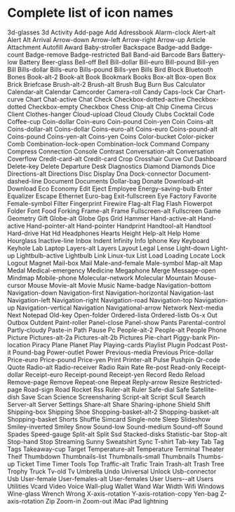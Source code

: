 Complete list of icon names
===========================

3d-glasses
3d
Activity
Add-page
Add
Adressbook
Alarm-clock
Alert-alt
Alert
Alt
Arrival
Arrow-down
Arrow-left
Arrow-right
Arrow-up
Article
Attachment
Autofill
Award
Baby-stroller
Backspace
Badge-add
Badge-count
Badge-remove
Badge-restricted
Ball
Band-aid
Barcode
Bars
Battery-low
Battery
Beer-glass
Bell-off
Bell
Bill-dollar
Bill-euro
Bill-pound
Bill-yen
Bill
Bills-dollar
Bills-euro
Bills-pound
Bills-yen
Bills
Bird
Block
Bluetooth
Bones
Book-alt-2
Book-alt
Book
Bookmark
Books
Box-alt
Box-open
Box
Brick
Briefcase
Brush-alt-2
Brush-alt
Brush
Bug
Burn
Bus
Calculator
Calendar-alt
Calendar
Camcorder
Camera-roll
Candy
Caps-lock
Car
Chart-curve
Chart
Chat-active
Chat
Check
Checkbox-dotted-active
Checkbox-dotted
Checkbox-empty
Checkbox
Chess
Chip-alt
Chip
Cinema
Circus
Client
Clothes-hanger
Cloud-upload
Cloud
Cloudy
Clubs
Cocktail
Code
Coffee-cup
Coin-dollar
Coin-euro
Coin-pound
Coin-yen
Coin
Coins-alt
Coins-dollar-alt
Coins-dollar
Coins-euro-alt
Coins-euro
Coins-pound-alt
Coins-pound
Coins-yen-alt
Coins-yen
Coins
Color-bucket
Color-picker
Comb
Combination-lock-open
Combination-lock
Command
Company
Compress
Connection
Console
Contrast
Conversation-alt
Conversation
Coverflow
Credit-card-alt
Credit-card
Crop
Crosshair
Curve
Cut
Dashboard
Delete-key
Delete
Departure
Desk
Diagnostics
Diamond
Diamonds
Dice
Directions-alt
Directions
Disc
Display
Dna
Dock-connector
Document-dashed-line
Document
Documents
Dollar-bag
Donate
Download-alt
Download
Eco
Economy
Edit
Eject
Employee
Energy-saving-bulb
Enter
Equalizer
Escape
Ethernet
Euro-bag
Exit-fullscreen
Eye
Factory
Favorite
Female-symbol
Filter
Fingerprint
Firewire
Flag-alt
Flag
Flash
Flowerpot
Folder
Font
Food
Forking
Frame-alt
Frame
Fullscreen-alt
Fullscreen
Game
Geometry
Gift
Globe-alt
Globe
Gps
Grid
Hammer
Hand-active-alt
Hand-active
Hand-pointer-alt
Hand-pointer
Handprint
Handtool-alt
Handtool
Hard-drive
Hat
Hd
Headphones
Hearts
Height
Help-alt
Help
Home
Hourglass
Inactive-line
Inbox
Indent
Infinity
Info
Iphone
Key
Keyboard
Keyhole
Lab
Laptop
Layers-alt
Layers
Layout
Legal
Lense
Light-down
Light-up
Lightbulb-active
Lightbulb
Link
Linux-tux
List
Load
Loading
Locate
Lock
Logout
Magnet
Mail-box
Mail
Male-and-female
Male-symbol
Map-alt
Map
Medal
Medical-emergency
Medicine
Megaphone
Merge
Message-open
Mindmap
Mobile-phone
Molecular-network
Molecular
Mountain
Mouse-cursor
Mouse
Movie-alt
Movie
Music
Name-badge
Navigation-bottom
Navigation-down
Navigation-first
Navigation-horizontal
Navigation-last
Navigation-left
Navigation-right
Navigation-road
Navigation-top
Navigation-up
Navigation-vertical
Navigation
Navigational-arrow
Network
Next-media
Next
Notepad
Old-key
Open-folder
Ordered-lista
Ordered-listb
Os-x
Out
Outbox
Outdent
Paint-roller
Panel-close
Panel-show
Pants
Parental-control
Partly-cloudy
Paste-in
Path
Pause
Pc
People-alt-2
People-alt
People
Phone
Picture
Pictures-alt-2a
Pictures-alt-2b
Pictures
Pie-chart
Piggy-bank
Pin-location
Piracy
Plane
Planet
Play
Playing-cards
Playlist
Plugin
Podcast
Post-it
Pound-bag
Power-outlet
Power
Previous-media
Previous
Price-dollar
Price-euro
Price-pound
Price-yen
Print
Printer-alt
Pulse
Pushpin
Qr-code
Quote
Radio-alt
Radio-receiver
Radio
Rain
Rate
Re-post
Read-only
Receipt-dollar
Receipt-euro
Receipt-pound
Receipt-yen
Record
Redo
Reload
Remove-page
Remove
Repeat-one
Repeat
Reply-arrow
Resize
Restricted-page
Road-sign
Road
Rocket
Rss
Ruler-alt
Ruler
Safe-dial
Safe
Satellite-dish
Save
Scan
Science
Screensharing
Script-alt
Script
Scull
Search
Server-alt
Server
Settings
Share-alt
Share
Sharing-iphone
Shield
Shift
Shipping-box
Shipping
Shoe
Shopping-basket-alt-2
Shopping-basket-alt
Shopping-basket
Shorts
Shuffle
Simcard
Single-note
Sleep
Slideshow
Smiley-inverted
Smiley
Snow
Sound-low
Sound-medium
Sound-off
Sound
Spades
Speed-gauge
Split-alt
Split
Ssd
Stacked-disks
Statistic-bar
Stop-alt
Stop-hand
Stop
Streaming
Sunny
Sweatshirt
Sync
T-shirt
Tab-key
Tab
Tag
Tags
Takeaway-cup
Target
Temperature-alt
Temperature
Terminal
Theater
Theif
Thumbdown
Thumbnails-list
Thumbnails-small
Thumbnails
Thumbs-up
Ticket
Time
Timer
Tools
Top
Traffic-alt
Trafic
Train
Trash-alt
Trash
Tree
Trophy
Truck
Tv-old
Tv
Umbrella
Undo
Universal
Unlock
Usb-connector
Usb
User-female
User-females-alt
User-females
User
Users--alt
Users
Utilities
Vcard
Video
Voice
Wall-plug
Wallet
Wand
War
Width
Wifi
Windows
Wine-glass
Wrench
Wrong
X-axis-rotation
Y-axis-rotation-copy
Yen-bag
Z-axis-rotation
Zip
Zoom-in
Zoom-out
iMac
iPad
lightning
